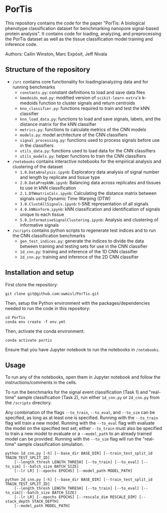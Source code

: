 # PorTis

This repository contains the code for the paper "PorTis: A biological phenotype classification dataset
for benchmarking nanopore signal-based protein analysis". It contains code for loading, analyzing, and
preprocessing the PorTis dataset as well as the tissue classification model training and inference code.

Authors: Cailin Winston, Marc Expòsit, Jeff Nivala

## Structure of the repository

* `/src` contains core functionality for loading/analyzing data and for running benchmarks
  * `constants.py`: constant definitions to load and save data files
  * `kmedoids_mod.py`: modified version of `scikit-learn-extra`'s k-medoids function to cluster signals and return centroids
  * `knn_classifier.py`: functions required to train and test the kNN classifier
  * `knn_load_data.py`: functions to load and save signals, labels, and the distance matrix for the kNN classifier
  * `metrics.py`: functions to calculate metrics of the CNN models
  * `models.py`: model architecture of the CNN classifiers
  * `signal_processing.py`: functions used to process signals before use in the classifiers
  * `utils_data.py`: functions used to load data for the CNN classifiers
  * `utils_models.py`: helper functions to train the CNN classifiers
* `/notebooks` contains interactive notebooks for the empirical analysis and clustering of the dataset
  * `1.0.DataAnalysis.ipynb`: Exploratory data analysis of signal number and length by replicate and tissue type
  * `2.0.DataPrepkNN.ipynb`: Balancing data across replicates and tissues to use in kNN classification
  * `2.1.DTWmatrixCalc.ipynb`: Calculating the distance matrix between signals using Dynamic Time Warping (DTW)
  * `3.0.ClustAllSignals.ipynb`: t-SNE representation of all signals
  * `4.0.kNNinform.ipynb`: kNN classification and identification of signals unique to each tissue
  * `5.0.InformativeSignalClustering.ipynb`: Analysis and clustering of informative signals
* `/scripts` contains python scripts to regenerate test indices and to run the CNN classification benchmarks
  * `gen_test_indices.py`: generate the indices to divide the data between training and testing sets for use in the CNN classifier
  * `1d_cnn.py`: training and inference of the 1D CNN classifier
  * `2d_cnn.py`: training and inference of the 2D CNN classifier

## Installation and setup

First clone the repository:

```
git clone git@github.com:uwmisl/PorTis.git
```

Then, setup the Python environment with the packages/dependencies needed to run the code in this repository:

```
cd PorTis
conda env create -f env.yml
```

Then, activate the conda environment:

```
conda activate portis
```

Ensure that you have Jupyter notebook to run the notebooks in `/notebooks`.

## Usage

To run any of the notebooks, open them in Jupyter notebook and follow the instructions/comments in the cells.

To run the benchmarks for the signal event classification (Task 1) and "real-time" sample classification (Task 2), run either `1d_cnn.py` or `2d_cnn.py` from the `/scripts` directory.

Any combination of the flags `--to_train`, `--to_eval`, and `--to_sim` can be specified, as long as at least one is specified. Running with the `--to_train` flag will train a new model. Running with the `--to_eval` flag with evaluate the model on the specified test set; either `--to_train` must also be specified to train a new model to evaluate or a `--model_path` to an already trained model can be provided. Running with the `--to_sim` flag will run the "real-time" sample classification simulation.

```
python 1d_cnn.py [-h] [--base_dir BASE_DIR] [--train_test_split_id TRAIN_TEST_SPLIT_ID]
    [--length_thresh LENGTH_THRESH] [--to_train] [--to_eval] [--to_sim] [--batch_size BATCH_SIZE]
    [--lr LR] [--epochs EPOCHS] [--model_path MODEL_PATH]

python 2d_cnn.py [-h] [--base_dir BASE_DIR] [--train_test_split_id TRAIN_TEST_SPLIT_ID]
    [--length_thresh LENGTH_THRESH] [--to_train] [--to_eval] [--to_sim][--batch_size BATCH_SIZE]
    [--lr LR] [--epochs EPOCHS] [--rescale_dim RESCALE_DIM] [--stack_depth STACK_DEPTH]
    [--model_path MODEL_PATH]
```
